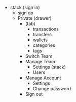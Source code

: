 - stack (sign in)
  - sign up
  - Private (drawer)
    - (tab)
      - transactions
      - transfers
      - wallets
      - categories
      - tags
    - Switch Team
    - Manage Team
      - Settings (stack)
      - Users
    - Manage Account
      - Settings
      - Change password
    - Sign out
